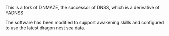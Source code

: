 
This is a fork of DNMAZE, the successor of DNSS, which is a derivative of YADNSS

The software has been modified to support awakening skills and configured to use the latest dragon nest sea data.

